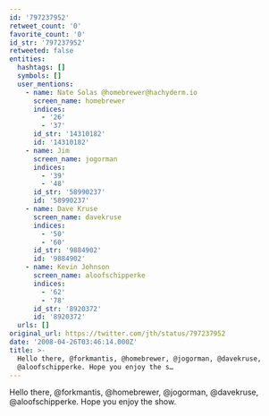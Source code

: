 ```yaml
---
id: '797237952'
retweet_count: '0'
favorite_count: '0'
id_str: '797237952'
retweeted: false
entities:
  hashtags: []
  symbols: []
  user_mentions:
    - name: Nate Solas @homebrewer@hachyderm.io
      screen_name: homebrewer
      indices:
        - '26'
        - '37'
      id_str: '14310182'
      id: '14310182'
    - name: Jim
      screen_name: jogorman
      indices:
        - '39'
        - '48'
      id_str: '58990237'
      id: '58990237'
    - name: Dave Kruse
      screen_name: davekruse
      indices:
        - '50'
        - '60'
      id_str: '9884902'
      id: '9884902'
    - name: Kevin Johnson
      screen_name: aloofschipperke
      indices:
        - '62'
        - '78'
      id_str: '8920372'
      id: '8920372'
  urls: []
original_url: https://twitter.com/jth/status/797237952
date: '2008-04-26T03:46:14.000Z'
title: >-
  Hello there, @forkmantis, @homebrewer, @jogorman, @davekruse,
  @aloofschipperke. Hope you enjoy the s…
---
```


Hello there, @forkmantis, @homebrewer, @jogorman, @davekruse, @aloofschipperke. Hope you enjoy the show.